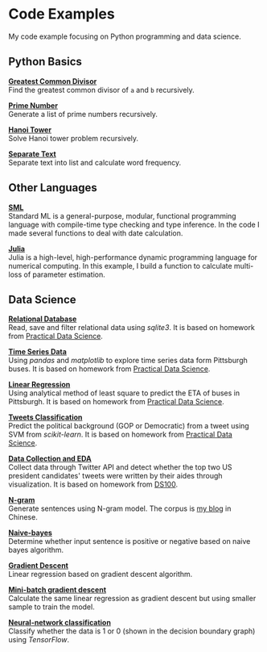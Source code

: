 # Code Examples
My code example focusing on Python programming and data science.

## Python Basics
[**Greatest Common Divisor**](/gcdRecur.py)  
Find the greatest common divisor of `a` and `b` recursively.

[**Prime Number**](/genPrimes.py)  
Generate a list of prime numbers recursively.

[**Hanoi Tower**](/hanoiTowerSolver.py)  
Solve Hanoi tower problem recursively.

[**Separate Text**](/Seg-text/seg_stat.py)  
Separate text into list and calculate word frequency.

## Other Languages
[**SML**](/sml.sml)  
Standard ML is a general-purpose, modular, functional programming language with compile-time type checking and type inference. In the code I made several functions to deal with date calculation.

[**Julia**](https://github.com/iewaij/DiffEqParamEstim.jl/blob/dev/src/build_loss_objective.jl)  
Julia is a high-level, high-performance dynamic programming language for numerical computing. In this example, I build a function to calculate multi-loss of parameter estimation.

## Data Science
[**Relational Database**](/Relational%20Database%20and%20Time%20Series%20Analysis/relational_data.ipynb)  
Read, save and filter relational data using _sqlite3_. It is based on homework from [Practical Data Science](http://www.datasciencecourse.org/assignments/).

[**Time Series Data**](/Relational%20Database%20and%20Time%20Series%20Analysis/time_series.ipynb)  
Using _pandas_ and _matplotlib_ to explore time series data form Pittsburgh buses. It is based on homework from [Practical Data Science](http://www.datasciencecourse.org/assignments/).

[**Linear Regression**](/Linear%20Regression/linear_regression.ipynb)  
Using analytical method of least square to predict the ETA of buses in Pittsburgh. It is based on homework from [Practical Data Science](http://www.datasciencecourse.org/assignments/).

[**Tweets Classification**](/Tweets%20Classification/text_classification.ipynb)  
Predict the political background (GOP or Democratic) from a tweet using SVM from _scikit-learn_. It is based on homework from [Practical Data Science](http://www.datasciencecourse.org/assignments/).

[**Data Collection and EDA**](/Data%20Collection%20through%20Web%20API/hw2.ipynb)  
Collect data through Twitter API and detect whether the top two US president candidates' tweets were written by their aides through visualization. It is based on homework from [DS100](http://www.ds100.org/sp17/materials).

[**N-gram**](/N-gram/article_n-gram.ipynb)  
Generate sentences using N-gram model. The corpus is [my blog](http://lijiawei.cc/) in Chinese.

[**Naive-bayes**](/Naive-bayes/Naive_Emo_Bayes.ipynb)  
Determine whether input sentence is positive or negative based on naive bayes algorithm.

[**Gradient Descent**](/Gradient%20Descent//Gradient_Descent.ipynb)  
Linear regression based on gradient descent algorithm.

[**Mini-batch gradient descent**](/Mini-batch%20Gradient%20Descent/mini_batch_gradient_descent.ipynb)  
Calculate the same linear regression as gradient descent but using smaller sample to train the model.

[**Neural-network classification**](/Neural-network%20Classification/sigmoid_1h_nn.ipynb)  
Classify whether the data is 1 or 0 (shown in the decision boundary graph) using _TensorFlow_.
